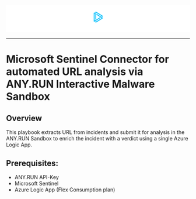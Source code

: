 <p align="center">
    <a href="#readme">
        <img alt="ANY.RUN logo" src="https://raw.githubusercontent.com/anyrun/anyrun-sdk/b3dfde1d3aa018d0a1c3b5d0fa8aaa652e80d883/static/logo.svg">
    </a>
</p>

______________________________________________________________________

# Microsoft Sentinel Connector for automated URL analysis via ANY.RUN Interactive Malware Sandbox

## Overview

This playbook extracts URL from incidents and submit it for analysis in the ANY.RUN Sandbox to enrich the incident with a verdict using a single Azure Logic App.

## Prerequisites:
- ANY.RUN API-Key
- Microsoft Sentinel
- Azure Logic App (Flex Consumption plan) 
